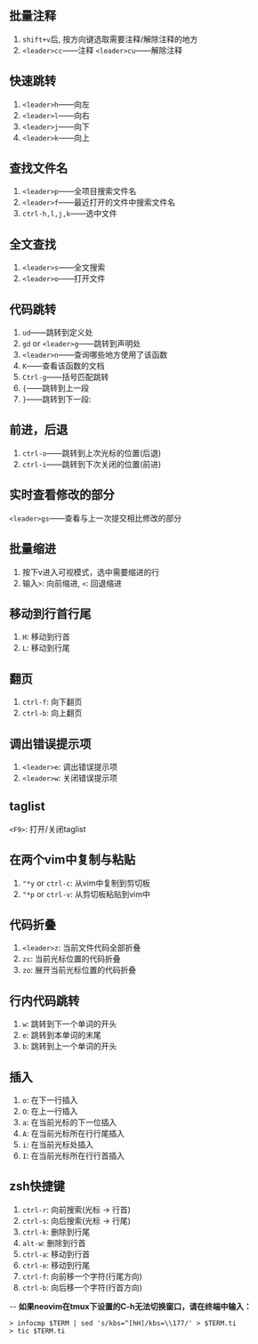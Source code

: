 ## 批量注释
1. `shift+v`后, 按方向键选取需要注释/解除注释的地方
2. `<leader>cc`——注释	`<leader>cu`——解除注释

## 快速跳转
1. `<leader>h`——向左
2. `<leader>l`——向右
3. `<leader>j`——向下
4. `<leader>k`——向上

## 查找文件名
1. `<leader>p`——全项目搜索文件名
2. `<leader>f`——最近打开的文件中搜索文件名
3. `ctrl-h,l,j,k`——选中文件

## 全文查找
1. `<leader>s`——全文搜索
2. `<leader>o`——打开文件

## 代码跳转
1. `ud`——跳转到定义处
2. `gd` or `<leader>g`——跳转到声明处
3. `<leader>n`——查询哪些地方使用了该函数
4. `K`——查看该函数的文档
5. `Ctrl-g`——括号匹配跳转
6. `{`——跳转到上一段
7. `}`——跳转到下一段:

## 前进，后退
1. `ctrl-o`——跳转到上次光标的位置(后退)
2. `ctrl-i`——跳转到下次关闭的位置(前进)

## 实时查看修改的部分
`<leader>gs`——查看与上一次提交相比修改的部分

## 批量缩进
1. 按下v进入可视模式，选中需要缩进的行
2. 输入`>`: 向前缩进, `<`: 回退缩进

## 移动到行首行尾
1. `H`: 移动到行首
2. `L`: 移动到行尾

## 翻页
1. `ctrl-f`: 向下翻页
2. `ctrl-b`: 向上翻页

## 调出错误提示项
1. `<leader>e`: 调出错误提示项
2. `<leader>w`: 关闭错误提示项

## taglist
`<F9>`: 打开/关闭taglist

## 在两个vim中复制与粘贴
1. `"*y` or `ctrl-c`: 从vim中复制到剪切板
2. `"*p` or `ctrl-v`: 从剪切板粘贴到vim中

## 代码折叠
1. `<leader>z`: 当前文件代码全部折叠
2. `zc`: 当前光标位置的代码折叠
3. `zo`: 展开当前光标位置的代码折叠

## 行内代码跳转
1. `w`: 跳转到下一个单词的开头
2. `e`: 跳转到本单词的末尾
3. `b`: 跳转到上一个单词的开头

## 插入
1. `o`: 在下一行插入
2. `O`: 在上一行插入
3. `a`: 在当前光标的下一位插入
4. `A`: 在当前光标所在行行尾插入
5. `i`: 在当前光标处插入
6. `I`: 在当前光标所在行行首插入

## zsh快捷键
1. `ctrl-r`: 向前搜索(光标 -> 行首)
2. `ctrl-s`: 向后搜索(光标 -> 行尾)
3. `ctrl-k`: 删除到行尾
4. `alt-w`: 删除到行首
5. `ctrl-a`: 移动到行首
6. `ctrl-e`: 移动到行尾
7. `ctrl-f`: 向前移一个字符(行尾方向)
8. `ctrl-b`: 向后移一个字符(行首方向)

--
**如果neovim在tmux下设置的C-h无法切换窗口，请在终端中输入：**

```
> infocmp $TERM | sed 's/kbs=^[hH]/kbs=\\177/' > $TERM.ti
> tic $TERM.ti
```
